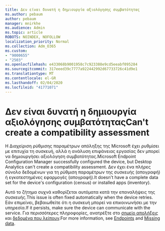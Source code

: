 ```yaml
---
title: Δεν είναι δυνατή η δημιουργία αξιολόγησης συμβατότητας
ms.author: pebaum
author: pebaum
manager: mnirkhe
ms.audience: Admin
ms.topic: article
ROBOTS: NOINDEX, NOFOLLOW
localization_priority: Normal
ms.collection: Adm_O365
ms.custom:
- "9000655"
- "2503"
ms.openlocfilehash: e433068b9001958c7c923388e9cd5eeabf095284
ms.sourcegitcommit: 317eeed39c7777a922442992d67733726c41d9e1
ms.translationtype: MT
ms.contentlocale: el-GR
ms.lasthandoff: 02/04/2020
ms.locfileid: "41771071"
---
```

# <a name="cant-create-a-compatibility-assessment"></a><span data-ttu-id="1be26-102">Δεν είναι δυνατή η δημιουργία αξιολόγησης συμβατότητας</span><span class="sxs-lookup"><span data-stu-id="1be26-102">Can't create a compatibility assessment</span></span>

<span data-ttu-id="1be26-103">Η Διαχείριση ρύθμισης παραμέτρων απόληξης της Microsoft έχει ρυθμίσει με επιτυχία τη συσκευή, αλλά η ανάλυση επιφάνειας εργασίας δεν μπορεί να δημιουργήσει αξιολόγηση συμβατότητας.</span><span class="sxs-lookup"><span data-stu-id="1be26-103">Microsoft Endpoint Configuration Manager successfully configured the device, but Desktop Analytics can't create a compatibility assessment.</span></span> <span data-ttu-id="1be26-104">Δεν έχει ένα πλήρες σύνολο δεδομένων για τη ρύθμιση παραμέτρων της συσκευής (απογραφή) ή εγκατεστημένες εφαρμογές (απογραφή).</span><span class="sxs-lookup"><span data-stu-id="1be26-104">It doesn't have a complete data set for the device's configuration (census) or installed apps (inventory).</span></span>

<span data-ttu-id="1be26-105">Αυτό το ζήτημα συχνά καθορίζεται αυτόματα κατά την επαναλήψεις της συσκευής.</span><span class="sxs-lookup"><span data-stu-id="1be26-105">This issue is often fixed automatically when the device retries.</span></span> <span data-ttu-id="1be26-106">Εάν επιμείνει, βεβαιωθείτε ότι η συσκευή μπορεί να επικοινωνήσει με την υπηρεσία.</span><span class="sxs-lookup"><span data-stu-id="1be26-106">If it persists, make sure the device can communicate with the service.</span></span> <span data-ttu-id="1be26-107">Για περισσότερες πληροφορίες, ανατρέξτε στο [σημείο απολήξεις](https://docs.microsoft.com/configmgr/desktop-analytics/enable-data-sharing#endpoints) και [δεδομένα που λείπουν](https://docs.microsoft.com/configmgr/desktop-analytics/monitor-connection-health#missing-data).</span><span class="sxs-lookup"><span data-stu-id="1be26-107">For more information, see [Endpoints](https://docs.microsoft.com/configmgr/desktop-analytics/enable-data-sharing#endpoints) and [Missing data](https://docs.microsoft.com/configmgr/desktop-analytics/monitor-connection-health#missing-data).</span></span>
